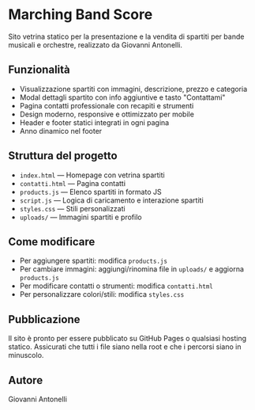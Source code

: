 # Marching Band Score

Sito vetrina statico per la presentazione e la vendita di spartiti per bande musicali e orchestre, realizzato da Giovanni Antonelli.

## Funzionalità
- Visualizzazione spartiti con immagini, descrizione, prezzo e categoria
- Modal dettagli spartito con info aggiuntive e tasto "Contattami"
- Pagina contatti professionale con recapiti e strumenti
- Design moderno, responsive e ottimizzato per mobile
- Header e footer statici integrati in ogni pagina
- Anno dinamico nel footer

## Struttura del progetto
- `index.html` — Homepage con vetrina spartiti
- `contatti.html` — Pagina contatti
- `products.js` — Elenco spartiti in formato JS
- `script.js` — Logica di caricamento e interazione spartiti
- `styles.css` — Stili personalizzati
- `uploads/` — Immagini spartiti e profilo

## Come modificare
- Per aggiungere spartiti: modifica `products.js`
- Per cambiare immagini: aggiungi/rinomina file in `uploads/` e aggiorna `products.js`
- Per modificare contatti o strumenti: modifica `contatti.html`
- Per personalizzare colori/stili: modifica `styles.css`

## Pubblicazione
Il sito è pronto per essere pubblicato su GitHub Pages o qualsiasi hosting statico. Assicurati che tutti i file siano nella root e che i percorsi siano in minuscolo.

## Autore
Giovanni Antonelli
